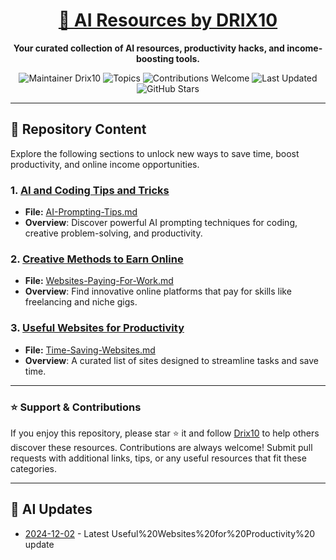 <div align="center">
  <h1><a href="https://x.com/DRIX_10_" target="_blank">🚀 AI Resources by DRIX10</a></h1>
  <p><strong>Your curated collection of AI resources, productivity hacks, and income-boosting tools.</strong></p>
</div>

<div align="center">
  <img src="https://img.shields.io/badge/Maintainer-Drix10-blue" alt="Maintainer Drix10" />
  <img src="https://img.shields.io/badge/Topics-Productivity%2C%20AI%2C%20Tips%20and%20Tricks-red" alt="Topics" />
  <img src="https://img.shields.io/badge/Contributions-Welcome-brightgreen" alt="Contributions Welcome" />
  <img src="https://img.shields.io/github/last-commit/Drix10/ai-resources?style=flat-square&color=5D6D7E" alt="Last Updated" />
  <img src="https://img.shields.io/github/stars/Drix10/ai-resources?style=social" alt="GitHub Stars" />
</div>

---

## 📂 Repository Content

Explore the following sections to unlock new ways to save time, boost productivity, and online income opportunities.

### 1. [AI and Coding Tips and Tricks](./AI%20and%20Coding%20Tips%20and%20Tricks/)
   - **File:** [AI-Prompting-Tips.md](./AI%20and%20Coding%20Tips%20and%20Tricks/AI-Prompting-Tips.md)
   - **Overview**: Discover powerful AI prompting techniques for coding, creative problem-solving, and productivity.
  
### 2. [Creative Methods to Earn Online](./Creative%20Methods%20to%20Earn%20Online/)
   - **File:** [Websites-Paying-For-Work.md](./Creative%20Methods%20to%20Earn%20Online/Websites-Paying-For-Work.md)
   - **Overview**: Find innovative online platforms that pay for skills like freelancing and niche gigs.
  
### 3. [Useful Websites for Productivity](./Useful%20Websites%20for%20Productivity%20/)
   - **File:** [Time-Saving-Websites.md](./Useful%20Websites%20for%20Productivity%20/Time-Saving-Websites.md)
   - **Overview**: A curated list of sites designed to streamline tasks and save time.
  
---

### ⭐️ Support & Contributions

If you enjoy this repository, please star ⭐️ it and follow [Drix10](https://github.com/Drix10) to help others discover these resources. Contributions are always welcome! Submit pull requests with additional links, tips, or any useful resources that fit these categories.

---


## 🤖 AI Updates
- [2024-12-02](https://github.com/Drix10/ai-resources/blob/main/Useful%2520Websites%2520for%2520Productivity%2520/resources-2024-12-02-63b440.md) - Latest Useful%20Websites%20for%20Productivity%20 update